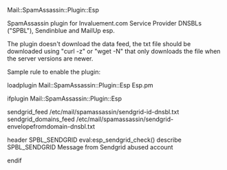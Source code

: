 Mail::SpamAssassin::Plugin::Esp

SpamAssassin plugin for Invaluement.com Service Provider DNSBLs ("SPBL"), 
Sendinblue and MailUp esp. 

The plugin doesn't download the data feed, the txt file should be downloaded using
"curl -z" or "wget -N" that only downloads the file when the server versions are newer.

Sample rule to enable the plugin: 

loadplugin Mail::SpamAssassin::Plugin::Esp Esp.pm

ifplugin Mail::SpamAssassin::Plugin::Esp

  sendgrid_feed /etc/mail/spamassassin/sendgrid-id-dnsbl.txt
  sendgrid_domains_feed /etc/mail/spamassassin/sendgrid-envelopefromdomain-dnsbl.txt

  header          SPBL_SENDGRID           eval:esp_sendgrid_check()
  describe        SPBL_SENDGRID           Message from Sendgrid abused account

endif
